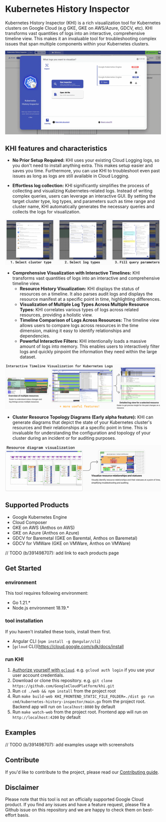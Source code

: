 # Kubernetes History Inspector

Kubernetes History Inspector (KHI) is a rich visualization tool for Kubernetes clusters on Google Cloud (e.g GKE, GKE on AWS/Azure, GDCV, etc).
KHI transforms vast quantities of logs into an interactive, comprehensive timeline view.
This makes it an invaluable tool for troubleshooting complex issues that span multiple components within your Kubernetes clusters.

![Demo Image](https://github.com/GoogleCloudPlatform/khi/blob/main/image/demo.gif)

## KHI features and characteristics

- **No Prior Setup Required:** KHI uses your existing Cloud Logging logs, so you don't need to install anything extra. This makes setup easier and saves you time. Furthermore, you can use KHI to troubleshoot even past issues as long as logs are still available in Cloud Logging.

- **Effortless log collection:** KHI significantly simplifies the process of collecting and visualizing Kubernetes-related logs. Instead of writing complex queries, users can leverage an interactive GUI. By setting the target cluster type, log types, and parameters such as time range and cluster name, KHI automatically generates the necessary queries and collects the logs for visualization.

![Feature: quick and easy steps to gather logs](./image/feature-query.png)

- **Comprehensive Visualization with Interactive Timelines:** KHI transforms vast quantities of logs into an interactive and comprehensive timeline view.
  - **Resource History Visualization:** KHI displays the status of resources on a timeline. It also parses audit logs and displays the resource manifest at a specific point in time, highlighting differences.
  - **Visualization of Multiple Log Types Across Multiple Resource Types:** KHI correlates various types of logs across related resources, providing a holistic view.
  - **Timeline Comparison of Logs Across Resources:** The timeline view allows users to compare logs across resources in the time dimension, making it easy to identify relationships and dependencies.
  - **Powerful Interactive Filters:** KHI intentionally loads a massive amount of logs into memory. This enables users to interactively filter logs and quickly pinpoint the information they need within the large dataset.

![Feature: timeline view](./image/feature-timeline.png)

- **Cluster Resource Topology Diagrams (Early alpha feature):** KHI can generate diagrams that depict the state of your Kubernetes cluster's resources and their relationships at a specific point in time. This is invaluable for understanding the configuration and topology of your cluster during an incident or for auditing purposes.

![Feature: resource diagram](./image/feature-diagram.png)

## Supported Products

- Google Kubernetes Engine
- Cloud Composer
- GKE on AWS (Anthos on AWS)
- GKE on Azure (Anthos on Azure)
- GDCV for Baremetal (GKE on Baremtal, Anthos on Baremetal)
- GDCV for VMWare (GKE on VMWare, Anthos on VMWare)

// TODO (b/391498707): add link to each products page

## Get Started

### environment
This tool requires following environment:
- Go 1.21.*
- Node.js environment 18.19.*

### tool installation
If you haven't installed these tools, install them first.
- Angular CLI (`npm install -g @angular/cli`)
- [`gcloud` CLI](https://cloud.google.com/sdk/docs/install

### run KHI
1. [Authorize yourself with `gcloud`](https://cloud.google.com/docs/authentication/gcloud). e.g. `gcloud auth login` if you use your user account credentials.
1. Download or clone this repository. e.g. `git clone https://github.com/GoogleCloudPlatform/khi.git`
1. Run `cd ./web && npm install` from the project root
1. Run `make build-web KHI_FRONTEND_STATIC_FILE_FOLDER=./dist go run cmd/kubernetes-history-inspector/main.go` from the project root. Backend app will run on `localhost:8080` by default
1. Run `make watch-web` from the project root. Frontend app will run on `http://localhost:4200` by default

## Examples

// TODO (b/391498707): add examples usage with screenshots

## Contribute

If you'd like to contribute to the project, please read our [Contributing guide](./docs/contributing.md).

## Disclaimer

Please note that this tool is not an officially supported Google Cloud product. If you find any issues and have a feature request, please file a Github issue on this repository and we are happy to check them on best-effort basis.
